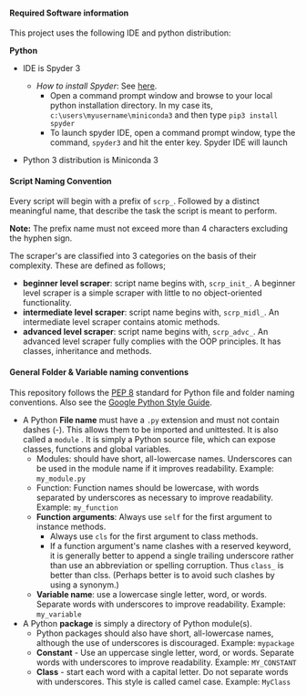 #### Required Software information

This project uses the following IDE and python distribution:

**Python**

- IDE is Spyder 3
	- *How to install Spyder*: See [here](https://docs.spyder-ide.org/installation.html). 
		- Open a command prompt window and browse to your local python installation directory. In my case its, `c:\users\myusername\miniconda3` and then type `pip3 install spyder`
		- To launch spyder IDE, open a command prompt window, type the command, `spyder3` and hit the enter key. Spyder IDE will launch
		
- Python 3 distribution is Miniconda 3

#### Script Naming Convention

Every script will begin with a prefix of `scrp_`. Followed by a distinct meaningful name, that describe the task the script is meant to perform.

**Note:** The prefix name must not exceed more than 4 characters excluding the hyphen sign.

The scraper's are classified into 3 categories on the basis of their complexity. These are defined as follows;

- **beginner level scraper**: script name begins with, `scrp_init_`. A beginner level scraper is a simple scraper with little to no object-oriented functionality. 
- **intermediate level scraper**: script name begins with, `scrp_midl_`. An intermediate level scraper contains atomic methods.  
- **advanced level scraper**: script name begins with, `scrp_advc_`. An advanced level scraper fully complies with the OOP principles. It has classes, inheritance and methods. 

#### General Folder & Variable naming conventions

This repository follows the [PEP 8](https://www.python.org/dev/peps/pep-0008/) standard for Python file and folder naming conventions. Also see the [Google Python Style Guide](http://google.github.io/styleguide/pyguide.html#3164-guidelines-derived-from-guidos-recommendations).

- A Python **File name** must have a `.py` extension and must not contain dashes (-). This allows them to be imported and unittested. It is also called a `module` . It is simply a Python source file, which can expose classes, functions and global variables.
	- Modules: should have short, all-lowercase names. Underscores can be used in the module name if it improves readability. Example: `my_module.py`
	- Function: Function names should be lowercase, with words separated by underscores as necessary to improve readability. Example: `my_function`
	- **Function arguments**: Always use `self` for the first argument to instance methods.
		- Always use `cls` for the first argument to class methods.
		- If a function argument's name clashes with a reserved keyword, it is generally better to append a single trailing underscore rather than use an abbreviation or spelling corruption. Thus `class_` is better than clss. (Perhaps better is to avoid such clashes by using a synonym.)
	- **Variable name**: use a lowercase single letter, word, or words. Separate words with underscores to improve readability. Example: `my_variable`
- A Python **package** is simply a directory of Python module(s).
	- Python packages should also have short, all-lowercase names, although the use of underscores is discouraged. Example: `mypackage`
	- **Constant** - Use an uppercase single letter, word, or words. Separate words with underscores to improve readability. Example: `MY_CONSTANT`
	- **Class** - start each word with a capital letter. Do not separate words with underscores. This style is called camel case. Example: `MyClass`  

